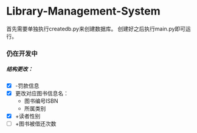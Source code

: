 # Library-Management-System

首先需要单独执行createdb.py来创建数据库。
创建好之后执行main.py即可运行。

### 仍在开发中

##### 结构更改：

- [x] -罚款信息
- [x] 更改对应图书信息名：
  - 图书编号ISBN
  - 所属类别
- [x] +读者性别
- [ ] +图书被借还次数
